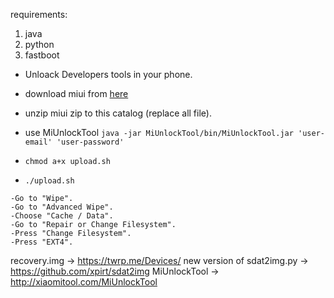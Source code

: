 requirements:
1) java
2) python
3) fastboot 

* Unloack Developers tools in your phone.

* download miui from [here](https://miuipolska.pl/download/)

* unzip miui zip to this catalog (replace all file).

* use MiUnlockTool
`java -jar MiUnlockTool/bin/MiUnlockTool.jar 'user-email' 'user-password'`

* `chmod a+x upload.sh`
* `./upload.sh`


```
-Go to "Wipe".
-Go to "Advanced Wipe".
-Choose "Cache / Data".
-Go to "Repair or Change Filesystem".
-Press "Change Filesystem".
-Press "EXT4".
```

recovery.img -> https://twrp.me/Devices/
new version of sdat2img.py -> https://github.com/xpirt/sdat2img
MiUnlockTool -> http://xiaomitool.com/MiUnlockTool
